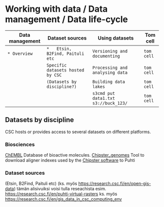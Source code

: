# Working with data / Data management / Data life-cycle

| Data management	| Dataset sources	| Using datasets |	Tom cell |
|-------|-----------------------------------|----------------------------------------------|-------------------------------------------------|
|`* Overview` |`*   Etsin, B2Find, Paituli etc` | `Versioning and documenting` | `tom cell` |
|  |`Specific datasets hosted by CSC` | `Processing and analysing data`  |	`tom cell`| 
|  |`(Datasets by discipline?)` | `Building data lakes` |	`tom cell` |
|  | |	`s3cmd put data1.txt s3://buck_123/` | `tom cell` |

## Datasets by discipline

CSC hosts or provides access to several datasets on different platforms.

### Biosciences
[ChEMBL](https://docs.csc.fi/apps/chembl/) Database of bioactive molecules.
[Chipster_genomes](https://docs.csc.fi/apps/chipster_genomes/) Tool to download aligner indexes used by the [Chipster software](https://chipster.csc.fi/index.shtml) to Puhti

### Dataset sources

(Etsin, B2Find, Paituli etc) (ks. myös https://research.csc.fi/en/open-gis-data)
tämän alisivuiksi voisi tulla reseachista esim. https://research.csc.fi/en/puhti-virtual-rasters ks. myös https://research.csc.fi/en/gis_data_in_csc_computing_env
